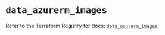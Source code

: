 # `data_azurerm_images`

Refer to the Terraform Registry for docs: [`data_azurerm_images`](https://registry.terraform.io/providers/hashicorp/azurerm/2.99.0/docs/data-sources/images).
